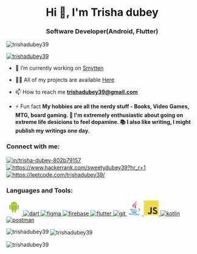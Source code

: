 <h1 align="center">Hi 👋, I'm Trisha dubey</h1>
<h3 align="center">Software Developer(Android, Flutter)</h3>

<p align="left"> <img src="https://komarev.com/ghpvc/?username=trishadubey39&label=Profile%20views&color=0e75b6&style=flat" alt="trishadubey39" /> </p>

<p align="left"> <a href="https://github.com/ryo-ma/github-profile-trophy"><img src="https://github-profile-trophy.vercel.app/?username=trishadubey39" alt="trishadubey39" /></a> </p>

- 🔭 I’m currently working on [Smytten](https://play.google.com/store/apps/details?id=com.app.smytten&hl=en_IN&gl=US)

- 👨‍💻 All of my projects are available [Here](Here)

- 📫 How to reach me **trishadubey39@gmail.com**

- ⚡ Fun fact **My hobbies are all the nerdy stuff - Books, Video Games, MTG, board gaming. 🧗 I'm extremely enthusiastic about going on extreme life desicions to feel dopamine. 📚 I also like writing, I might publish my writings one day.**

<h3 align="left">Connect with me:</h3>
<p align="left">
<a href="https://linkedin.com/in/in/trisha-dubey-802b79157" target="blank"><img align="center" src="https://raw.githubusercontent.com/rahuldkjain/github-profile-readme-generator/master/src/images/icons/Social/linked-in-alt.svg" alt="in/trisha-dubey-802b79157" height="30" width="40" /></a>
<a href="https://www.hackerrank.com/https://www.hackerrank.com/sweetydubey39?hr_r=1" target="blank"><img align="center" src="https://raw.githubusercontent.com/rahuldkjain/github-profile-readme-generator/master/src/images/icons/Social/hackerrank.svg" alt="https://www.hackerrank.com/sweetydubey39?hr_r=1" height="30" width="40" /></a>
<a href="https://www.leetcode.com/https://leetcode.com/trishadubey39/" target="blank"><img align="center" src="https://raw.githubusercontent.com/rahuldkjain/github-profile-readme-generator/master/src/images/icons/Social/leet-code.svg" alt="https://leetcode.com/trishadubey39/" height="30" width="40" /></a>
</p>

<h3 align="left">Languages and Tools:</h3>
<p align="left"> <a href="https://developer.android.com" target="_blank" rel="noreferrer"> <img src="https://raw.githubusercontent.com/devicons/devicon/master/icons/android/android-original-wordmark.svg" alt="android" width="40" height="40"/> </a> <a href="https://dart.dev" target="_blank" rel="noreferrer"> <img src="https://www.vectorlogo.zone/logos/dartlang/dartlang-icon.svg" alt="dart" width="40" height="40"/> </a> <a href="https://www.figma.com/" target="_blank" rel="noreferrer"> <img src="https://www.vectorlogo.zone/logos/figma/figma-icon.svg" alt="figma" width="40" height="40"/> </a> <a href="https://firebase.google.com/" target="_blank" rel="noreferrer"> <img src="https://www.vectorlogo.zone/logos/firebase/firebase-icon.svg" alt="firebase" width="40" height="40"/> </a> <a href="https://flutter.dev" target="_blank" rel="noreferrer"> <img src="https://www.vectorlogo.zone/logos/flutterio/flutterio-icon.svg" alt="flutter" width="40" height="40"/> </a> <a href="https://git-scm.com/" target="_blank" rel="noreferrer"> <img src="https://www.vectorlogo.zone/logos/git-scm/git-scm-icon.svg" alt="git" width="40" height="40"/> </a> <a href="https://www.java.com" target="_blank" rel="noreferrer"> <img src="https://raw.githubusercontent.com/devicons/devicon/master/icons/java/java-original.svg" alt="java" width="40" height="40"/> </a> <a href="https://developer.mozilla.org/en-US/docs/Web/JavaScript" target="_blank" rel="noreferrer"> <img src="https://raw.githubusercontent.com/devicons/devicon/master/icons/javascript/javascript-original.svg" alt="javascript" width="40" height="40"/> </a> <a href="https://kotlinlang.org" target="_blank" rel="noreferrer"> <img src="https://www.vectorlogo.zone/logos/kotlinlang/kotlinlang-icon.svg" alt="kotlin" width="40" height="40"/> </a> <a href="https://postman.com" target="_blank" rel="noreferrer"> <img src="https://www.vectorlogo.zone/logos/getpostman/getpostman-icon.svg" alt="postman" width="40" height="40"/> </a> </p>

<p><img align="left" src="https://github-readme-stats.vercel.app/api/top-langs?username=trishadubey39&show_icons=true&locale=en&layout=compact" alt="trishadubey39" /></p>

<p>&nbsp;<img align="center" src="https://github-readme-stats.vercel.app/api?username=trishadubey39&show_icons=true&locale=en" alt="trishadubey39" /></p>

<p><img align="center" src="https://github-readme-streak-stats.herokuapp.com/?user=trishadubey39&" alt="trishadubey39" /></p>
